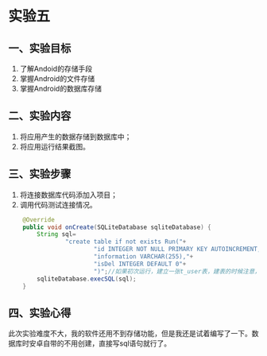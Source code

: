 # 实验五
## 一、实验目标
1. 了解Andoid的存储手段
2. 掌握Android的文件存储
3. 掌握Android的数据库存储

## 二、实验内容
1. 将应用产生的数据存储到数据库中；
2. 将应用运行结果截图。

## 三、实验步骤
1. 将连接数据库代码添加入项目；
2. 调用代码测试连接情况。

```java
    @Override
    public void onCreate(SQLiteDatabase sqliteDatabase) {
        String sql=
                "create table if not exists Run("+
                        "id INTEGER NOT NULL PRIMARY KEY AUTOINCREMENT,"+
                        "information VARCHAR(255),"+
                        "isDel INTEGER DEFAULT 0"+
                        ")";//如果初次运行，建立一张t_user表，建表的时候注意，自增是AUTOINCREMENT，而不是mysql的AUTO_INCREMENT
        sqliteDatabase.execSQL(sql);
    }
```

## 四、实验心得
此次实验难度不大，我的软件还用不到存储功能，但是我还是试着编写了一下。数据库时安卓自带的不用创建，直接写sql语句就行了。
